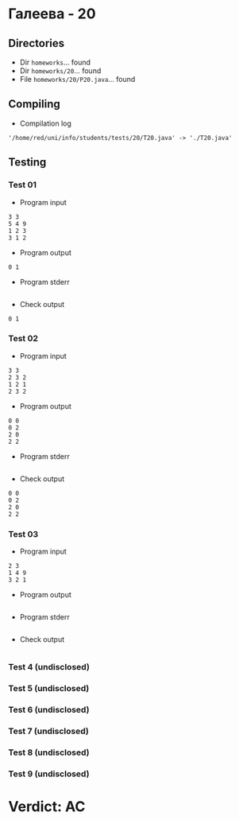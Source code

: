 # Галеева - 20
## Directories
- Dir `homeworks`... found
- Dir `homeworks/20`... found
- File `homeworks/20/P20.java`... found
## Compiling
- Compilation log
```
'/home/red/uni/info/students/tests/20/T20.java' -> './T20.java'

```
## Testing
### Test 01
- Program input
```
3 3
5 4 9
1 2 3
3 1 2
```
- Program output
```
0 1 

```
- Program stderr
```

```
- Check output
```
0 1
```
### Test 02
- Program input
```
3 3
2 3 2
1 2 1
2 3 2
```
- Program output
```
0 0 
0 2 
2 0 
2 2 

```
- Program stderr
```

```
- Check output
```
0 0
0 2
2 0
2 2
```
### Test 03
- Program input
```
2 3
1 4 9
3 2 1
```
- Program output
```

```
- Program stderr
```

```
- Check output
```

```
### Test 4 (undisclosed)
### Test 5 (undisclosed)
### Test 6 (undisclosed)
### Test 7 (undisclosed)
### Test 8 (undisclosed)
### Test 9 (undisclosed)
# Verdict: AC
